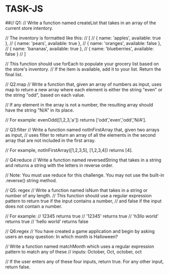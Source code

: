 # TASK-JS


##// Q1:
// Write a function named createList that takes in an array of the current store intentory.

// The inventory is formatted like this:
// [
//   { name: 'apples', available: true },
//   { name: 'pears', available: true },
//   { name: 'oranges', available: false },
//   { name: 'bananas', available: true },
//   { name: 'blueberries', available: false }
// ]

// This function should use forEach to populate your grocery list based on the store's inventory.
//  If the item is available, add it to your list. Return the final list.




// Q2:map
// Write a function that, given an array of numbers as input, uses map to return a new array where each element is either the string "even" or the string "odd", based on each value.

// If any element in the array is not a number, the resulting array should have the string "N/A" in its place.

// For example: evenOdd([1,2,3,'a']) returns ['odd','even','odd','N/A'].





// Q3:filter
// Write a function named notInFirstArray that, given two arrays as input,
//  uses filter to return an array of all the elements in the second array that are not included in the first array.

// For example, notInFirstArray([1,2,3,5], [1,2,3,4]) returns [4].





// Q4:reduce
// Write a function named reversedString that takes in a string and returns a string with the letters in reverse order.

// Note: You must use reduce for this challenge. You may not use the built-in .reverse() string method.




// Q5: regex
// Write a function named isNum that takes in a string or number of any length. 
// This function should use a regular expression pattern to return true if the input contains a number,
//  and false if the input does not contain a number.

// For example:
// 12345 returns true
// '12345' returns true
// 'h3llo world' returns true
// 'hello world' returns false




// Q6:regex
// You have created a game application and begin by asking users an easy question: In which month is Halloween?

// Write a function named matchMonth which uses a regular expression pattern to match any of these 
// inputs: October, Oct, october, oct

// If the user enters any of these four inputs, return true. For any other input, return false.
